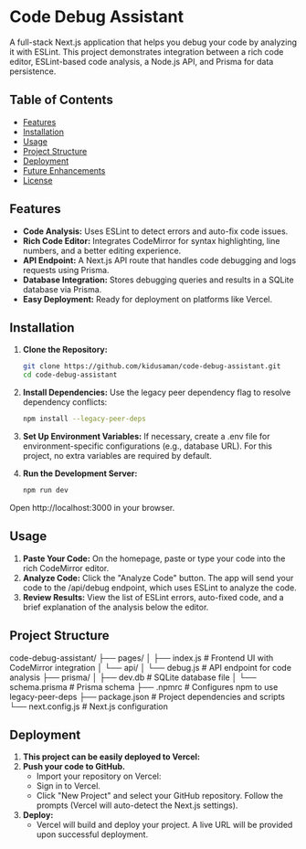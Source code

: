 # Code Debug Assistant

A full-stack Next.js application that helps you debug your code by analyzing it with ESLint. This project demonstrates integration between a rich code editor, ESLint-based code analysis, a Node.js API, and Prisma for data persistence.

## Table of Contents

- [Features](#features)
- [Installation](#installation)
- [Usage](#usage)
- [Project Structure](#project-structure)
- [Deployment](#deployment)
- [Future Enhancements](#future-enhancements)
- [License](#license)

## Features

- **Code Analysis:** Uses ESLint to detect errors and auto-fix code issues.
- **Rich Code Editor:** Integrates CodeMirror for syntax highlighting, line numbers, and a better editing experience.
- **API Endpoint:** A Next.js API route that handles code debugging and logs requests using Prisma.
- **Database Integration:** Stores debugging queries and results in a SQLite database via Prisma.
- **Easy Deployment:** Ready for deployment on platforms like Vercel.

## Installation

1. **Clone the Repository:**

   ```bash
   git clone https://github.com/kidusaman/code-debug-assistant.git
   cd code-debug-assistant
2. **Install Dependencies:**
   Use the legacy peer dependency flag to resolve dependency conflicts:

    ```bash
    npm install --legacy-peer-deps
3. **Set Up Environment Variables:**
   If necessary, create a .env file for environment-specific configurations (e.g., database URL). For this project, no extra variables are required by default.
4. **Run the Development Server:**

    ```bash
   npm run dev
Open http://localhost:3000 in your browser.
## Usage
1. **Paste Your Code:**
On the homepage, paste or type your code into the rich CodeMirror editor.
2. **Analyze Code:**
Click the "Analyze Code" button. The app will send your code to the /api/debug endpoint, which uses ESLint to analyze the code.
3. **Review Results:**
View the list of ESLint errors, auto-fixed code, and a brief explanation of the analysis below the editor.
## Project Structure
code-debug-assistant/
├── pages/
│   ├── index.js         # Frontend UI with CodeMirror integration
│   └── api/
│       └── debug.js     # API endpoint for code analysis
├── prisma/
│   ├── dev.db           # SQLite database file
│   └── schema.prisma    # Prisma schema
├── .npmrc               # Configures npm to use legacy-peer-deps
├── package.json         # Project dependencies and scripts
└── next.config.js       # Next.js configuration

## Deployment

1. **This project can be easily deployed to Vercel:**
2. **Push your code to GitHub.**
   - Import your repository on Vercel:
   - Sign in to Vercel.
   - Click "New Project" and select your GitHub repository.
Follow the prompts (Vercel will auto-detect the Next.js settings).
3. **Deploy:**
   - Vercel will build and deploy your project. A live URL will be provided upon successful deployment.

